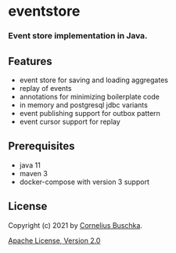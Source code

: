 # eventstore

### Event store implementation in Java.

## Features
* event store for saving and loading aggregates
* replay of events
* annotations for minimizing boilerplate code
* in memory and postgresql jdbc variants
* event publishing support for outbox pattern
* event cursor support for replay

## Prerequisites
* java 11
* maven 3
* docker-compose with version 3 support

## License
Copyright (c) 2021 by [Cornelius Buschka](https://github.com/cbuschka).

[Apache License, Version 2.0](./license.txt)

